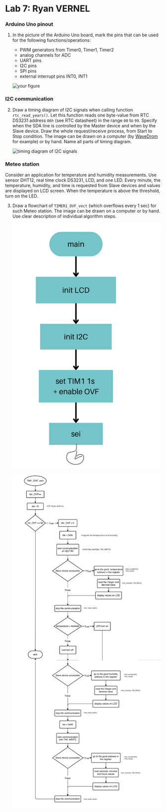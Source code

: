 # Lab 7: Ryan VERNEL

### Arduino Uno pinout

1. In the picture of the Arduino Uno board, mark the pins that can be used for the following functions/operations:
   * PWM generators from Timer0, Timer1, Timer2
   * analog channels for ADC
   * UART pins
   * I2C pins
   * SPI pins
   * external interrupt pins INT0, INT1

   ![your figure](images/arduino_uno_pinout.png)

### I2C communication

2. Draw a timing diagram of I2C signals when calling function `rtc_read_years()`. Let this function reads one byte-value from RTC DS3231 address `06h` (see RTC datasheet) in the range `00` to `99`. Specify when the SDA line is controlled by the Master device and when by the Slave device. Draw the whole request/receive process, from Start to Stop condition. The image can be drawn on a computer (by [WaveDrom](https://wavedrom.com/) for example) or by hand. Name all parts of timing diagram.

   ![timing diagram of I2C signals]()

### Meteo station

Consider an application for temperature and humidity measurements. Use sensor DHT12, real time clock DS3231, LCD, and one LED. Every minute, the temperature, humidity, and time is requested from Slave devices and values are displayed on LCD screen. When the temperature is above the threshold, turn on the LED.

3. Draw a flowchart of `TIMER1_OVF_vect` (which overflows every 1&nbsp;sec) for such Meteo station. The image can be drawn on a computer or by hand. Use clear description of individual algorithm steps.

   ![flowchart of temperature and humidity measurements](https://raw.githubusercontent.com/Rayou01/digitals-electronics-2/main/PlatformIO/Projects/LAB7-I2C/test/flowchart%20of%20temperature%20and%20humidity%20measurements-part1.png)

   ![flowchart of temperature and humidity measurements](https://raw.githubusercontent.com/Rayou01/digitals-electronics-2/main/PlatformIO/Projects/LAB7-I2C/test/flowchart%20of%20temperature%20and%20humidity%20measurements-part1.1.png)
   ![flowchart of temperature and humidity measurements](https://raw.githubusercontent.com/Rayou01/digitals-electronics-2/main/PlatformIO/Projects/LAB7-I2C/test/flowchart%20of%20temperature%20and%20humidity%20measurements-part1.2.png)